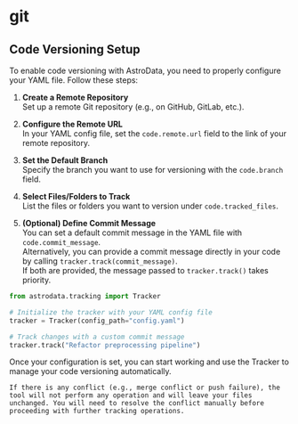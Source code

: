 # git

## Code Versioning Setup

To enable code versioning with AstroData, you need to properly configure your YAML file. Follow these steps:

1. **Create a Remote Repository**  
   Set up a remote Git repository (e.g., on GitHub, GitLab, etc.).

2. **Configure the Remote URL**  
   In your YAML config file, set the `code.remote.url` field to the link of your remote repository.

3. **Set the Default Branch**  
   Specify the branch you want to use for versioning with the `code.branch` field.

4. **Select Files/Folders to Track**  
   List the files or folders you want to version under `code.tracked_files`.

5. **(Optional) Define Commit Message**  
   You can set a default commit message in the YAML file with `code.commit_message`.  
   Alternatively, you can provide a commit message directly in your code by calling `tracker.track(commit_message)`.  
   If both are provided, the message passed to `tracker.track()` takes priority.
  ```python
  from astrodata.tracking import Tracker

  # Initialize the tracker with your YAML config file
  tracker = Tracker(config_path="config.yaml")

  # Track changes with a custom commit message
  tracker.track("Refactor preprocessing pipeline")
  ```

Once your configuration is set, you can start working and use the Tracker to manage your code versioning automatically.
```{warning}
If there is any conflict (e.g., merge conflict or push failure), the tool will not perform any operation and will leave your files unchanged. You will need to resolve the conflict manually before proceeding with further tracking operations.
```
